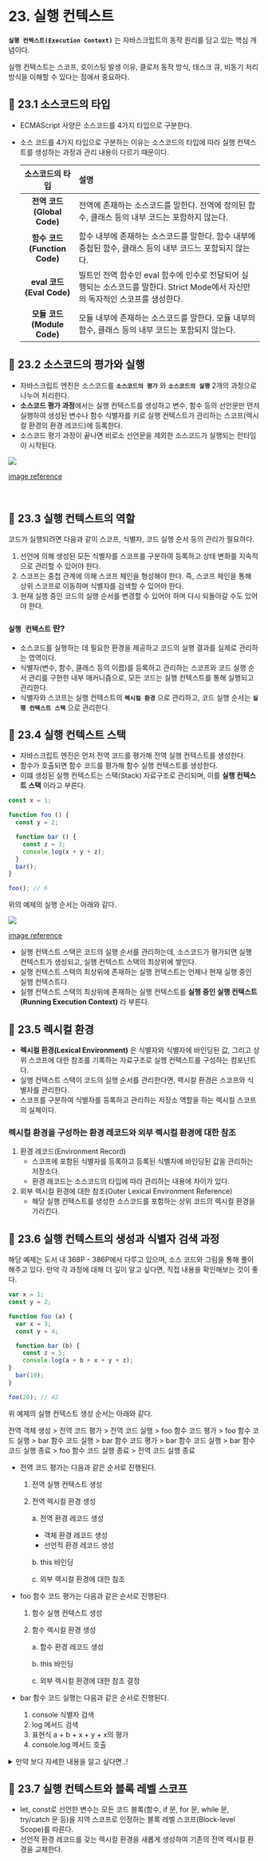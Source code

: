 # 23. 실행 컨텍스트

**`실행 컨텍스트(Execution Context)`** 는 자바스크립트의 동작 원리를 담고 있는 핵심 개념이다.

실행 컨텍스트는 스코프, 호이스팅 발생 이유, 클로저 동작 방식, 태스크 큐, 비동기 처리 방식을 이해할 수 있다는 점에서 중요하다.

## 📌 23.1 소스코드의 타입
- ECMAScript 사양은 소스코드를 4가지 타입으로 구분한다.
- 소스 코드를 4가지 타입으로 구분하는 이유는 소스코드의 타입에 따라 실행 컨텍스트를 생성하는 과정과 관리 내용이 다르기 때문이다.

  |소스코드의 타입|설명|
  |:---:|:---|
  |**전역 코드<br/>(Global Code)**|전역에 존재하는 소스코드를 말한다. 전역에 정의된 함수, 클래스 등의 내부 코드는 포함하지 않는다.|
  |**함수 코드<br/>(Function Code)**|함수 내부에 존재하는 소스코드를 말한다. 함수 내부에 중첩된 함수, 클래스 등의 내부 코드느 포함되지 않는다.|
  |**eval 코드<br/>(Eval Code)**|빌트인 전역 함수인 eval 함수에 인수로 전달되어 실행되는 소스코드를 말한다. Strict Mode에서 자신만의 독자적인 스코프를 생성한다.|
  |**모듈 코드<br/>(Module Code)**|모듈 내부에 존재하는 소스코드를 말한다. 모듈 내부의 함수, 클래스 등의 내부 코드는 포함되지 않는다.|

## 📌 23.2 소스코드의 평가와 실행
- 자바스크립트 엔진은 소스코드를 **`소스코드의 평가`** 와 **`소스코드의 실행`** 2개의 과정으로 나누어 처리한다.
- **소스코드 평가 과정**에서는 실행 컨텍스트를 생성하고 변수, 함수 등의 선언문만 먼저 실행하여 생성된 변수나 함수 식별자를 키로 실행 컨텍스트가 관리하는 스코프(렉시컬 환경의 환경 레코드)에 등록한다.
- 소스코드 평가 과정이 끝나면 비로소 선언문을 제외한 소스코드가 실행되는 런타임이 시작된다.

<img src="https://user-images.githubusercontent.com/89966610/176146561-f7768b23-d976-4d91-9fcc-f3e05d1c5666.png">

[image reference](https://velog.io/@lifefm_j/%EB%AA%A8%EB%8D%98-%EC%9E%90%EB%B0%94%EC%8A%A4%ED%81%AC%EB%A6%BD%ED%8A%B8)


<br/>

## 📌 23.3 실행 컨텍스트의 역할

코드가 실행되려면 다음과 같이 스코프, 식별자, 코드 실행 순서 등의 관리가 필요하다.

1. 선언에 의해 생성된 모든 식별자를 스코프를 구분하여 등록하고 상태 변화를 지속적으로 관리할 수 있어야 한다.
2. 스코프는 중첩 관계에 의해 스코프 체인을 형성해야 한다. 즉, 스코프 체인을 통해 상위 스코프로 이동하며 식별자를 검색할 수 있어야 한다.
3. 현재 실행 중인 코드의 실행 순서를 변경할 수 있어야 하며 다시 되돌아갈 수도 있어야 한다.

### **`실행 컨텍스트`** 란?
- 소스코드를 실행하는 데 필요한 환경을 제공하고 코드의 실행 결과를 실제로 관리하는 영역이다.
- 식별자(변수, 함수, 클래스 등의 이름)를 등록하고 관리하는 스코프와 코드 실행 순서 관리를 구현한 내부 매커니즘으로, 모든 코드는 실행 컨텍스트를 통해 실행되고 관리한다.
- 식별자와 스코프는 실행 컨텍스트의 **`렉시컬 환경`** 으로 관리하고, 코드 실행 순서는 **`실행 컨텍스트 스택`** 으로 관리한다.

## 📌 23.4 실행 컨텍스트 스택

- 자바스크립트 엔진은 먼저 전역 코드를 평가해 전역 실행 컨텍스트를 생성한다. 
- 함수가 호출되면 함수 코드를 평가해 함수 실행 컨텍스트를 생성한다.
- 이떄 생성된 실행 컨텍스트는 스택(Stack) 자료구조로 관리되며, 이를 **실행 컨텍스트 스택** 이라고 부른다.

```js
const x = 1;

function foo () {
  const y = 2;

  function bar () {
    const z = 3;
    console.log(x + y + z);
  }
  bar();
}

foo(); // 6
```
위의 예제의 실행 순서는 아래와 같다.

<img src="https://user-images.githubusercontent.com/89966610/176152785-a355e384-60f7-43b1-9af7-4c8997a8aebb.png">

[image reference](https://velog.io/@lifefm_j/%EB%AA%A8%EB%8D%98-%EC%9E%90%EB%B0%94%EC%8A%A4%ED%81%AC%EB%A6%BD%ED%8A%B8)

- 실행 컨텍스트 스택은 코드의 실행 순서를 관리하는데, 소스코드가 평가되면 실행 컨텍스트가 생성되고, 실행 컨텍스트 스택의 최상위에 쌓인다. 
- 실행 컨텍스트 스택의 최상위에 존재하는 실행 컨텍스트는 언제나 현재 실행 중인 실행 컨텍스트다.
- 실행 컨텍스트 스택의 최상위에 존재하는 실행 컨텍스트를 **실행 중인 실행 컨텍스트(Running Execution Context)** 라 부른다.

## 📌 23.5 렉시컬 환경

- **렉시컬 환경(Lexical Environment)** 은 식별자와 식별자에 바인딩된 값, 그리고 상위 스코프에 대한 참조를 기록하는 자료구조로 실행 컨텍스트를 구성하는 컴포넌트다.
- 실행 컨텍스트 스택이 코드의 실행 순서를 관리한다면, 렉시컬 환경은 스코프와 식별자를 관리한다.
- 스코프를 구분하여 식별자를 등록하고 관리하는 저장소 역할을 하는 렉시컬 스코프의 실체이다.

### 렉시컬 환경을 구성하는 환경 레코드와 외부 렉시컬 환경에 대한 참조

1. 환경 레코드(Environment Record)
    - 스코프에 포함된 식별자를 등록하고 등록된 식별자에 바인딩된 값을 관리하는 저장소다.
    - 환경 레코드는 소스코드의 타입에 따라 관리하는 내용에 차이가 있다.
2. 외부 렉시컬 환경에 대한 참조(Outer Lexical Environment Reference)
    - 해당 실행 컨텍스트를 생성한 소스코드를 포함하는 상위 코드의 렉시컬 환경을 가리킨다.

## 📌 23.6 실행 컨텍스트의 생성과 식별자 검색 과정
해당 예제는 도서 내 368P - 386P에서 다루고 있으며, 소스 코드와 그림을 통해 풀이해주고 있다. 만약 각 과정에 대해 더 깊이 알고 싶다면, 직접 내용을 확인해보는 것이 좋다. 
```js
var x = 1;
const y = 2;

function foo (a) {
  var x = 3;
  const y = 4;

  function bar (b) {
    const z = 5;
    console.log(a + b + x + y + z);
}
  bar(10);
}

foo(20); // 42
```

위 예제의 실행 컨텍스트 생성 순서는 아래와 같다.

전역 객체 생성 > 전역 코드 평가 > 전역 코드 실행 > foo 함수 코드 평가 > foo 함수 코드 실행 > bar 함수 코드 실행 > bar 함수 코드 평가 > bar 함수 코드 실행 > bar 함수 코드 실행 종료 > foo 함수 코드 실행 종료 > 전역 코드 실행 종료


- 전역 코드 평가는 다음과 같은 순서로 진행된다.
  1. 전역 실행 컨텍스트 생성
  2. 전역 렉시컬 환경 생성

      a. 전역 환경 레코드 생성
      - 객체 환경 레코드 생성
      - 선언적 환경 레코드 생성

      b. this 바인딩

      c. 외부 렉시컬 환경에 대한 참조

- foo 함수 코드 평가는 다음과 같은 순서로 진행된다.
  1. 함수 실행 컨텍스트 생성
  2. 함수 렉시컬 환경 생성

      a. 함수 환경 레코드 생성

      b. this 바인딩

      c. 외부 렉시컬 환경에 대한 참조 결정


- bar 함수 코드 실행는 다음과 같은 순서로 진행된다.
  1. console 식별자 검색
  2. log 메서드 검색
  3. 표현식 a + b + x + y + x의 평가
  4. console.log 메서드 호출

<details>
<summary>만약 보다 자세한 내용을 알고 싶다면..!</summary>
<div markdown="1">

1. 전역 객체 생성

2. 전역 코드 평가
    1. 전역 실행 컨텍스트 실행
        - 비어 있는 전역 실행 컨텍스트를 생성하여 실행 컨텍스트 스택에 푸시한다. 이때 실행중인 실행 컨텍스트가 된다.
    2. 전역 렉시컬 환경 생성
        - 전역 렉시컬 환경을 생성하고 전역 실행 컨텍스트에 바인딩한다.

          2-1. 전역 환경 레코드 생성
          - **전역 환경 레코드** 는 전역 변수를 관리하는 전역 스코프, 전역 객체의 빌트인 전역 프로퍼티와 빌트인 전역 함수, 표준 빌트인을 제공한다.
          - let,const키워드로 선언한 전역 변수는 전역 객체 프로퍼티가 되지 않고 개념적인 블록 내에 존재한다. 
          - 이것을 구분하고 관리하기 위해 **객체 환경 레코드(Object Environment Record)** 와 **선언적 환경 레코드(Declarative Environment Record)** 로 구성된다.

            2-1-1. 객체 환경 레코드
            - var 키워드, 선언문으로 정의된 함수가 객체 환경 레코드에 연결된 **BindingObject(전역 객체 생성을 통해 생성된 객체)** 를 통해 전역 객체의 프로퍼티와 메서드가 된다.
            - var키워드 변수는 선언 단계와 초기화 단계가 동시에 일어나며 암묵적으로 'undefined'값을 바인딩하는데, 이는 변수 호이스팅이 발생하는 원인이다.
            - 함수 선언문은 BindingObject를 통해 객체를 즉시 할당받아 함수 호이스팅이 가능하다.

            2-1-2. 선언적 환경 레코드
            - let, const 키워드로 선언한 전역 변수(let, const 키워드로 선언한 변수에 할당한 함수 표현식을 포함)가 등록되고 관리된다.
            - const키워드로 선언한 변수는 선언 단계와 초기화 단계가 분리되어 진행되어 런타임에 실행 흐름이 변수 선언문에 도달하기 전까지 **일시적 사각지대(Temporal Dead Zone;TDZ)** 에 빠진다.


          2-2. this 바인딩

          - [[GlobalThisValue]] 내부 슬롯에 this가 바인딩되며, 일반적으로 전역 코드에서 this는 전역 객체를 가르킨다.
          - 이는 전역 환경 레코드와 함수 환경 레코드에만 존재하며, 객체 환경 레코드와 선언적 환경 레코드에는 없다.

          2-3. **외부 렉시컬 환경에 대한 참조(Outer Lexical Environment Reference)** 결정
          - 현재 평가 중인 소스코드를 포함하는 외부 소스코드의 렉시컬 환경, 즉 상위 스코프를 가르킨다.
          - 이를 통해 단방향 링크드 리스트인 스코프 체인을 구현한다.

3. 전역 코드 실행
  - 전역 코드를 순차적으로 실행한다.
  - 동일한 이름의 식별자가 다른 스코프에 여러 개 존재할 수 있는데, 이에 따라 어느 스코프의 식별자를 참조할지 결정하는 **식별자 결정(Identifier Resolution)** 을 필요로 한다.
  - 식별자 결정을 위해 식별자를 검색할 때는 실행 중인 컨텍스트에서 식별자를 검색하기 시작한다.

4. foo함수 코드 평가
   1. 함수 실행 컨텍스트 생성
      - foo함수를 실행 컨텍스트를 생성하고, 함수 렉시컬 환경이 완성된 다음 실행 컨텍스트 스택에 푸시한다.
      - 이때 실행 컨텍스트 스택의 최상위, 즉 실행중인 컨텍스트(Running Execution Context)가 된다.
   2. 함수 렉시컬 환경 생성
      - foo함수 렉시컬 환경을 생성하고 foo함수 실행 컨텍스트에 바인딩한다.
      - 환경 레코드와 외부 렉시컬 환경에 대한 참조로 구성된다.

        a. 함수 환경 레코드 생성
          - 매개변수, argument객체, 함수 내부에서 선언한 지역 변수와 중첩 함수를 등록하고 관리한다.

        b. this바인딩
          - [[ThisValue]]내부 슬롯에 this가 바인딩되며, 바인딩될 객체는 함수 호출 방식에 따라 결정된다.
          - foo함수는 일반함수 호출되었기에 this는 전역 객체를 가르키고, this를 호출하게 되면 바인딩된 객체가 반환된다.
        
        c. 외부 렉시컬 환경에 대한 참조 결정
          - foo함수 정의가 평가된 시점에 실행 중인 실행 컨텍스트의 렉시컬 환경의 참조가 할당되며, foo함수 정의는 전역 코드 평가 시점에서 평가된다.
          - 함수는 어디서 호출했는지가 아니라, 어디에서 정의했는지에 따라 상위 스코프를 결정한다.
          - 상위 스코프는 내부 슬롯 [[Environment]]에 저장되며, 이는 렉시컬 스코프를 구현하는 메커니즘이다.

5. foo함수 코드 실행
- 런타임이 시작되어 foo함수의 소스코드가 순차적으로 실행된다.
- 매개변수에 인수가 할당되고, 변수 할당문이 실행되어 지역변수 x, y에 값이 할당되고, 함수 bar가 호출된다
- 식별자 결정을 위해 실행 중인 실행 컨텍스트의 렉시컬 환경에서 식별자를 검색하기 시작한다. 
- 만약 찾는 식별자가 없다면 외부 렉시컬 환경에 대한 참조를 통해 식별자를 검색해 참조한다.

6. bar함수 코드 평가
- bar함수가 호출되면 bar함수 내부로 코드의 제어권이 이동하며, foo함수 코드 평가와 동일하게 진행된다.

7. bar함수 코드 실행
- 런타임 시작이 되고 bar 함수 코드가 순차적으로 실행된다.
- 매개변수에 인수가 할당되고, 변수 할당문이 실행되어 지역 변수 z값이 할당된다.
- 그리고 console.log( a + b + x + y + z);가 실행된다.

8. bar함수 코드 실행 종료
- console.log메서드가 호출되고 종료되면 더는 실행할 코드가 없어 종료하게 되며, 실행 컨텍스트 스택에서 팝되어 제거된다.
- 이때 foo함수 실행 컨텍스트가 실행 중인 실행 컨텍스트가 된다.

9. foo함수 코드 실행 종료
- foo함수도 실행할 코드가 없어 종료하게 되며, 실행 컨텍스트 스택에서 팝되어 제거된다.

10. 전역 코드 실행 종료
- foo함수가 종료되면 더는 실행할 전역 코드가 없으므로 전역 콛의 실행 종료되고 전역 실행 컨텍스트도 실행 컨텍스트 시택에서 팝되어 실행 컨텍스트는 아무것도 남지 않는다.

</div>
</details>


## 📌 23.7 실행 컨텍스트와 블록 레벨 스코프
- let, const로 선언한 변수는 모든 코드 블록(함수, if 문, for 문, while 문, try/catch 문 등)을 지역 스코프로 인정하는 블록 레벨 스코프(Block-level Scope)를 따른다.
- 선언적 환경 레코드를 갖는 렉시컬 환경을 새롭게 생성하여 기존의 전역 렉시컬 환경을 교체한다.